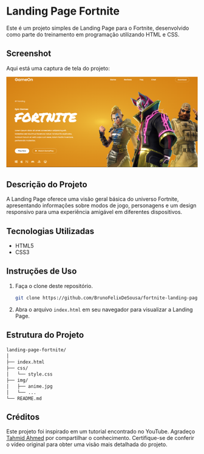 # Landing Page Fortnite

Este é um projeto simples de Landing Page para o Fortnite, desenvolvido como parte do treinamento em programação utilizando HTML e CSS.

## Screenshot

Aqui está uma captura de tela do projeto:

![Página Inicial](img/page.png)


## Descrição do Projeto

A Landing Page oferece uma visão geral básica do universo Fortnite, apresentando informações sobre modos de jogo, personagens e um design responsivo para uma experiência amigável em diferentes dispositivos.

## Tecnologias Utilizadas

- HTML5
- CSS3

## Instruções de Uso

1. Faça o clone deste repositório.
   ```bash
   git clone https://github.com/BrunoFelixDeSousa/fortnite-landing-page.git
   ```

2. Abra o arquivo `index.html` em seu navegador para visualizar a Landing Page.

## Estrutura do Projeto

```
landing-page-fortnite/
│
├── index.html
├── css/
│   └── style.css
├── img/
│   ├── anime.jpg
│   └── ...
└── README.md
```
## Créditos

Este projeto foi inspirado em um tutorial encontrado no YouTube. Agradeço [Tahmid Ahmed](https://www.youtube.com/watch?v=FJ9UtGfVkcI&list=WL&index=8) por compartilhar o conhecimento. Certifique-se de conferir o vídeo original para obter uma visão mais detalhada do projeto.
